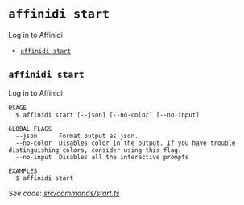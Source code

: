 `affinidi start`
================

Log in to Affinidi

* [`affinidi start`](#affinidi-start)

## `affinidi start`

Log in to Affinidi

```
USAGE
  $ affinidi start [--json] [--no-color] [--no-input]

GLOBAL FLAGS
  --json      Format output as json.
  --no-color  Disables color in the output. If you have trouble distinguishing colors, consider using this flag.
  --no-input  Disables all the interactive prompts

EXAMPLES
  $ affinidi start
```

_See code: [src/commands/start.ts](https://github.com/affinidi/affinidi-cli/blob/v2.8.1/src/commands/start.ts)_
